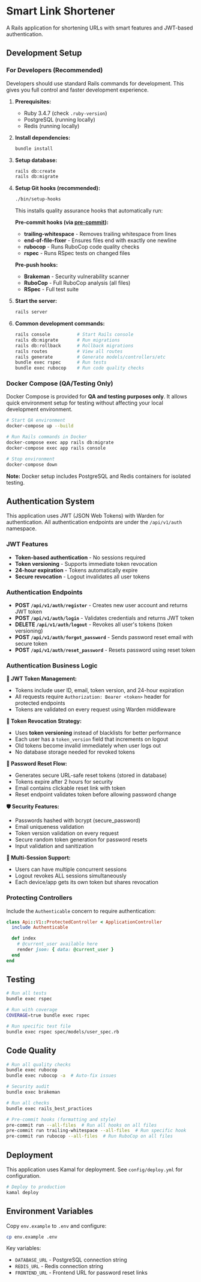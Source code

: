 # Smart Link Shortener

A Rails application for shortening URLs with smart features and JWT-based authentication.

## Development Setup

### For Developers (Recommended)

Developers should use standard Rails commands for development. This gives you full control and faster development experience.

1. **Prerequisites:**
   - Ruby 3.4.7 (check `.ruby-version`)
   - PostgreSQL (running locally)
   - Redis (running locally)

2. **Install dependencies:**
   ```bash
   bundle install
   ```

3. **Setup database:**
   ```bash
   rails db:create
   rails db:migrate
   ```

4. **Setup Git hooks (recommended):**
   ```bash
   ./bin/setup-hooks
   ```
   This installs quality assurance hooks that automatically run:

   **Pre-commit hooks (via [pre-commit](https://pre-commit.com)):**
   - **trailing-whitespace** - Removes trailing whitespace from lines
   - **end-of-file-fixer** - Ensures files end with exactly one newline
   - **rubocop** - Runs RuboCop code quality checks
   - **rspec** - Runs RSpec tests on changed files

   **Pre-push hooks:**
   - **Brakeman** - Security vulnerability scanner
   - **RuboCop** - Full RuboCop analysis (all files)
   - **RSpec** - Full test suite

5. **Start the server:**
   ```bash
   rails server
   ```

6. **Common development commands:**
   ```bash
   rails console          # Start Rails console
   rails db:migrate       # Run migrations
   rails db:rollback      # Rollback migrations
   rails routes           # View all routes
   rails generate         # Generate models/controllers/etc
   bundle exec rspec      # Run tests
   bundle exec rubocop    # Run code quality checks
   ```

### Docker Compose (QA/Testing Only)

Docker Compose is provided for **QA and testing purposes only**. It allows quick environment setup for testing without affecting your local development environment.

```bash
# Start QA environment
docker-compose up --build

# Run Rails commands in Docker
docker-compose exec app rails db:migrate
docker-compose exec app rails console

# Stop environment
docker-compose down
```

**Note:** Docker setup includes PostgreSQL and Redis containers for isolated testing.

## Authentication System

This application uses JWT (JSON Web Tokens) with Warden for authentication. All authentication endpoints are under the `/api/v1/auth` namespace.

### JWT Features

- **Token-based authentication** - No sessions required
- **Token versioning** - Supports immediate token revocation
- **24-hour expiration** - Tokens automatically expire
- **Secure revocation** - Logout invalidates all user tokens

### Authentication Endpoints

- **POST `/api/v1/auth/register`** - Creates new user account and returns JWT token
- **POST `/api/v1/auth/login`** - Validates credentials and returns JWT token
- **DELETE `/api/v1/auth/logout`** - Revokes all user's tokens (token versioning)
- **POST `/api/v1/auth/forgot_password`** - Sends password reset email with secure token
- **POST `/api/v1/auth/reset_password`** - Resets password using reset token

### Authentication Business Logic

**🔐 JWT Token Management:**
- Tokens include user ID, email, token version, and 24-hour expiration
- All requests require `Authorization: Bearer <token>` header for protected endpoints
- Tokens are validated on every request using Warden middleware

**🚪 Token Revocation Strategy:**
- Uses **token versioning** instead of blacklists for better performance
- Each user has a `token_version` field that increments on logout
- Old tokens become invalid immediately when user logs out
- No database storage needed for revoked tokens

**📧 Password Reset Flow:**
- Generates secure URL-safe reset tokens (stored in database)
- Tokens expire after 2 hours for security
- Email contains clickable reset link with token
- Reset endpoint validates token before allowing password change

**🛡️ Security Features:**
- Passwords hashed with bcrypt (secure_password)
- Email uniqueness validation
- Token version validation on every request
- Secure random token generation for password resets
- Input validation and sanitization

**🔄 Multi-Session Support:**
- Users can have multiple concurrent sessions
- Logout revokes ALL sessions simultaneously
- Each device/app gets its own token but shares revocation

### Protecting Controllers

Include the `Authenticable` concern to require authentication:

```ruby
class Api::V1::ProtectedController < ApplicationController
  include Authenticable

  def index
    # @current_user available here
    render json: { data: @current_user }
  end
end
```

## Testing

```bash
# Run all tests
bundle exec rspec

# Run with coverage
COVERAGE=true bundle exec rspec

# Run specific test file
bundle exec rspec spec/models/user_spec.rb
```

## Code Quality

```bash
# Run all quality checks
bundle exec rubocop
bundle exec rubocop -a  # Auto-fix issues

# Security audit
bundle exec brakeman

# Run all checks
bundle exec rails_best_practices

# Pre-commit hooks (formatting and style)
pre-commit run --all-files  # Run all hooks on all files
pre-commit run trailing-whitespace --all-files  # Run specific hook
pre-commit run rubocop --all-files  # Run RuboCop on all files
```

## Deployment

This application uses Kamal for deployment. See `config/deploy.yml` for configuration.

```bash
# Deploy to production
kamal deploy
```

## Environment Variables

Copy `env.example` to `.env` and configure:

```bash
cp env.example .env
```

Key variables:
- `DATABASE_URL` - PostgreSQL connection string
- `REDIS_URL` - Redis connection string
- `FRONTEND_URL` - Frontend URL for password reset links

